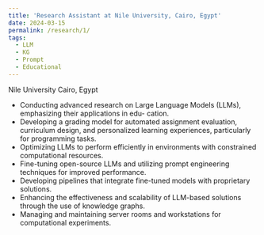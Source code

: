 ```yaml
---
title: 'Research Assistant at Nile University, Cairo, Egypt'
date: 2024-03-15
permalink: /research/1/
tags:
  - LLM
  - KG
  - Prompt
  - Educational
---
```


Nile University
Cairo, Egypt
- Conducting advanced research on Large Language Models (LLMs), emphasizing their applications in edu-
cation.
- Developing a grading model for automated assignment evaluation, curriculum design, and personalized
learning experiences, particularly for programming tasks.
- Optimizing LLMs to perform efficiently in environments with constrained computational resources.
- Fine-tuning open-source LLMs and utilizing prompt engineering techniques for improved performance.
- Developing pipelines that integrate fine-tuned models with proprietary solutions.
- Enhancing the effectiveness and scalability of LLM-based solutions through the use of knowledge graphs.
- Managing and maintaining server rooms and workstations for computational experiments.
